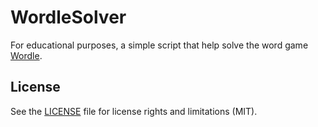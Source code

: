 # WordleSolver

For educational purposes, a simple script that help solve the word game [Wordle](https://www.powerlanguage.co.uk/wordle/).

## License

See the [LICENSE](LICENSE) file for license rights and limitations (MIT).
